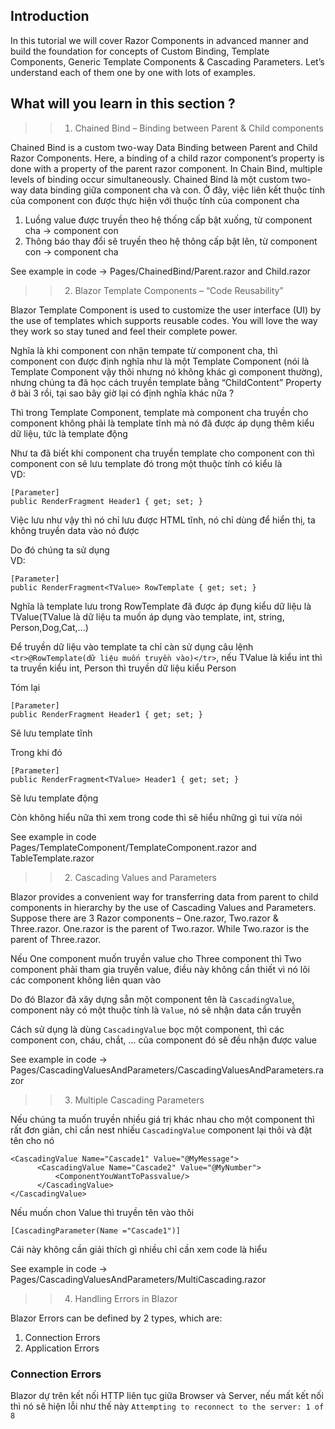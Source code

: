 ## Introduction
In this tutorial we will cover Razor Components in advanced manner and build the foundation for concepts of Custom Binding, Template Components, Generic Template Components & Cascading Parameters. Let’s understand each of them one by one with lots of examples.

## What will you learn in this section ?

>> 1. Chained Bind – Binding between Parent & Child components

Chained Bind is a custom two-way Data Binding between Parent and Child Razor Components. Here, a binding of a child razor component’s property is done with a property of the parent razor component. In Chain Bind, multiple levels of binding occur simultaneously.
Chained Bind là một custom two-way data binding giữa component cha và con. Ở đây, việc liên kết thuộc tính của component con được thực hiện với thuộc tính của component cha
1. Luồng value được truyền theo hệ thống cấp bật xuống, từ component cha -> component con
2. Thông báo thay đổi sẽ truyền theo hệ thông cấp bật lên, từ component con -> component cha

See example in code -> Pages/ChainedBind/Parent.razor and Child.razor

>> 2. Blazor Template Components – “Code Reusability”

Blazor Template Component is used to customize the user interface (UI) by the use of templates which supports reusable codes. You will love the way they work so stay tuned and feel their complete power.

Nghĩa là khi component con nhận tempate từ component cha, thì component con được định nghĩa như là một Template Component (nói là Template Component vậy thôi nhưng nó không khác gì component thường), nhưng chúng ta đã học cách truyền template bằng “ChildContent” Property ở bài 3 rồi, tại sao bây giờ lại có định nghĩa khác nữa ?

Thì trong Template Component, template mà component cha truyền cho component không phải là template tĩnh mà nó đã được áp dụng thêm kiểu dữ liệu, tức là template động

Như ta đã biết khi component cha truyền template cho component con thì component con sẽ lưu template đó trong một thuộc tính có kiểu là <br>
VD:
```
[Parameter]
public RenderFragment Header1 { get; set; }
```
Việc lưu như vậy thì nó chỉ lưu được HTML tĩnh, nó chỉ dùng để hiển thị, ta không truyền data vào nó được

Do đó chúng ta sử dụng <br>
VD:
```
[Parameter]
public RenderFragment<TValue> RowTemplate { get; set; }
```
Nghĩa là template lưu trong RowTemplate đã được áp đụng kiểu dữ liệu là TValue(TValue là dữ liệu ta muốn áp dụng vào template, int, string, Person,Dog,Cat,...)

Để truyền dữ liệu vào template ta chỉ càn sử dụng câu lệnh `<tr>@RowTemplate(dữ liệu muốn truyền vào)</tr>`, nếu TValue là kiểu int thì ta truyền kiểu int, Person thì truyền dữ liệu kiểu Person

Tóm lại 
```
[Parameter]
public RenderFragment Header1 { get; set; }
```
Sẽ lưu template tĩnh 

Trong khi đó
```
[Parameter]
public RenderFragment<TValue> Header1 { get; set; }
```
Sẽ lưu template động

Còn không hiểu nữa thì xem trong code thì sẽ hiểu những gì tui vừa nói


See example in code Pages/TemplateComponent/TemplateComponent.razor and TableTemplate.razor


>> 2. Cascading Values and Parameters

Blazor provides a convenient way for transferring data from parent to child components in hierarchy by the use of Cascading Values and Parameters. Suppose there are 3 Razor components – One.razor, Two.razor & Three.razor. One.razor is the parent of Two.razor. While Two.razor is the parent of Three.razor.

Nếu One component muốn truyền value cho Three component thì Two component phải tham gia truyền value, điều này không cần thiết vì nó lôi các component không liên quan vào

Do đó Blazor đã xây dựng sẵn một component tên là `CascadingValue`, component này có một thuộc tính là `Value`, nó sẽ nhận data cần truyền

Cách sử dụng là dùng `CascadingValue` bọc một component, thì các component con, cháu, chắt, ... của component đó sẽ đều nhận được value

See example in code -> Pages/CascadingValuesAndParameters/CascadingValuesAndParameters.razor

>> 3. Multiple Cascading Parameters

Nếu chúng ta muốn truyền nhiều giá trị khác nhau cho một component thì rất đơn giản, chỉ cần nest nhiếu `CascadingValue` component lại thôi và đặt tên cho nó
```
<CascadingValue Name="Cascade1" Value="@MyMessage">
      <CascadingValue Name="Cascade2" Value="@MyNumber">
          <ComponentYouWantToPassvalue/>
      </CascadingValue>
</CascadingValue>
```
Nếu muốn chon Value thì truyền tên vào thôi
```
[CascadingParameter(Name ="Cascade1")]
```
Cái này không cần giải thích gì nhiều chỉ cần xem code là hiểu 

See example in code -> Pages/CascadingValuesAndParameters/MultiCascading.razor

>> 4. Handling Errors in Blazor

 Blazor Errors can be defined by 2 types, which are:

1. Connection Errors
2. Application Errors

### Connection Errors

Blazor dự trên kết nối HTTP liên tục giữa Browser và Server, nếu mất kết nối thì nó sẽ hiện lỗi như thế này `Attempting to reconnect to the server: 1 of 8`







